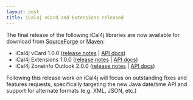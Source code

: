 ```yaml
---
layout: post
title: iCal4j vCard and Extensions released
---
```


The final release of the following iCal4j libraries are now available for download from [SourceForge] or [Maven]:

* iCal4j vCard 1.0.0 ([release notes](http://ical4j.github.io/docs/ical4j-vcard/release-notes) | [API docs](http://ical4j.github.io/docs/ical4j-vcard/api))
* iCal4j Extensions 1.0.0 ([release notes](http://ical4j.github.io/docs/ical4j-extensions/release-notes) | [API docs](http://ical4j.github.io/docs/ical4j-extensions/api))
* iCal4j Zoneinfo Outlook 2.0.0 ([release notes](http://ical4j.github.io/docs/ical4j-zoneinfo-outlook/release-notes) | [API docs](http://ical4j.github.io/docs/ical4j-zoneinfo-outlook/api))

Following this release work on iCal4j will focus on outstanding fixes and features requests,
specifically targeting the new Java date/time API and support for alternate formats (e.g. XML, JSON, etc.)

[SourceForge]: https://sourceforge.net/projects/ical4j/files/
[Maven]: http://search.maven.org/#search|ga|1|g%3A%22org.mnode.ical4j%22
